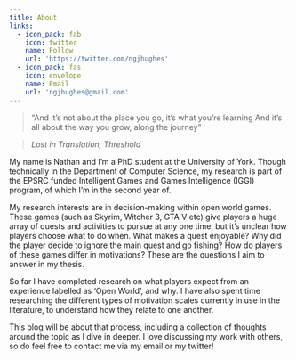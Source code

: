 ```yaml
---
title: About
links:
  - icon_pack: fab
    icon: twitter
    name: Follow
    url: 'https://twitter.com/ngjhughes'
  - icon_pack: fas
    icon: envelope
    name: Email
    url: 'ngjhughes@gmail.com'
---
```

> “And it’s not about the place you go, it’s what you’re learning
  And it’s all about the way you grow, along the journey”
  
> _Lost in Translation, Threshold_

My name is Nathan and I’m a PhD student at the University of York. Though technically in the Department of Computer Science, my research is part of the EPSRC funded Intelligent Games and Games Intelligence (IGGI) program, of which I’m in the second year of. 

My research interests are in decision-making within open world games. These games (such as Skyrim, Witcher 3, GTA V etc) give players a huge array of quests and activities to pursue at any one time, but it’s unclear how players choose what to do when. What makes a quest enjoyable? Why did the player decide to ignore the main quest and go fishing? How do players of these games differ in motivations? These are the questions I aim to answer in my thesis.

So far I have completed research on what players expect from an experience labelled as ‘Open World’, and why. I have also spent time researching the different types of motivation scales currently in use in the literature, to understand how they relate to one another.

This blog will be about that process, including a collection of thoughts around the topic as I dive in deeper. I love discussing my work with others, so do feel free to contact me via my email or my twitter!
